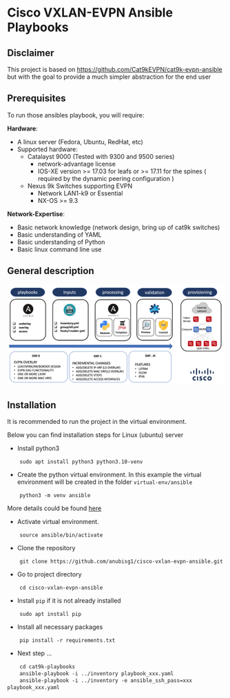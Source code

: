 # Cisco VXLAN-EVPN Ansible Playbooks #

## Disclaimer ##

This project is based on <https://github.com/Cat9kEVPN/cat9k-evpn-ansible>
but with the goal to provide a much simpler abstraction for the end user

## Prerequisites ##

To run those ansibles playbook, you will require:  

**Hardware**:

* A linux server (Fedora, Ubuntu, RedHat, etc)
* Supported hardware:
  * Catalayst 9000 (Tested with 9300 and 9500 series)
    * network-advantage license
    * IOS-XE version >= 17.03 for leafs or >= 17.11 for the spines ( required by the dynamic peering configuration )
  * Nexus 9k Switches supporting EVPN
    * Network LAN1-k9 or Essential
    * NX-OS >= 9.3

**Network-Expertise**:

* Basic network knowledge (network design, bring up of cat9k switches)  
* Basic understanding of YAML  
* Basic understanding of Python  
* Basic linux command line use  

## General description ##

<img width="1192" alt="ansible" src="./ansible-operations.png">

## Installation ##

It is recommended to run the project in the virtual environment.

Below you can find installation steps for Linux (ubuntu) server

* Install python3

```text
    sudo apt install python3 python3.10-venv
```

* Create the python virtual environment. In this example the virtual environment will be created in the folder ``virtual-env/ansible``

```text
    python3 -m venv ansible
```

More details could be found [here](https://docs.python.org/3/library/venv.html)

* Activate virtual environment.

```text
    source ansible/bin/activate
```

* Clone the repository

```text
    git clone https://github.com/anubisg1/cisco-vxlan-evpn-ansible.git
```

* Go to project directory

```text
    cd cisco-vxlan-evpn-ansible
```

* Install ``pip`` if it is not already installed

```text
    sudo apt install pip
```

* Install all necessary packages

```text
    pip install -r requirements.txt
```

* Next step ...

```text
    cd cat9k-playbooks
    ansible-playbook -i ../inventory playbook_xxx.yaml
    ansible-playbook -i ../inventory -e ansible_ssh_pass=xxx playbook_xxx.yaml
```
